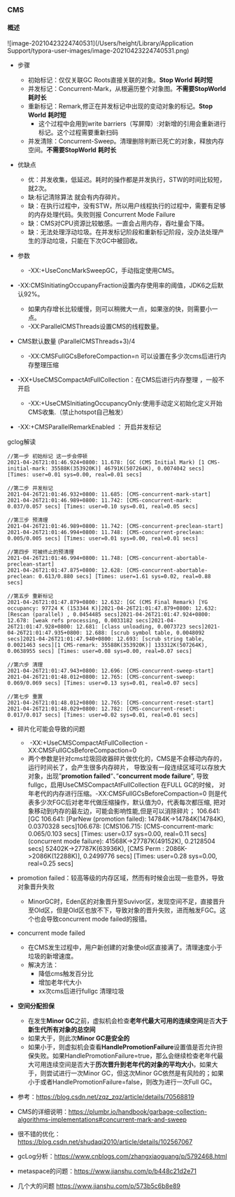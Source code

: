 ### CMS

#### 概述

![image-20210423224740531](/Users/height/Library/Application Support/typora-user-images/image-20210423224740531.png)

- 步骤

  - 初始标记：仅仅关联GC Roots直接关联的对象。**Stop World** **耗时短**
  - 并发标记：Concurrent-Mark，从根遍历整个对象图。**不需要StopWorld** **耗时长**
  - 重新标记：Remark,修正在并发标记中出现的变动对象的标记。**Stop World** **耗时短**
    - 这个过程中会用到write barriers（写屏障）:对新增的引用会重新进行标记。这个过程需要重新扫码
  - 并发清除：Concurrent-Sweep。清理删除判断已死亡的对象，释放内存空间。**不需要StopWorld** **耗时长**

  

- 优缺点
  - 优：并发收集，低延迟。耗时的操作都是并发执行，STW的时间比较短，就2次。
  - 缺:标记清除算法 就会有内存碎片。
  - 缺：在执行过程中，没有STW，所以用户线程执行的过程中，需要有足够的内存处理代码。失败则报 Concurrent Mode Failure
  - 缺：CMS对CPU资源比较敏感。一直会占用内存，吞吐量会下降。
  - 缺：无法处理浮动垃圾。在并发标记阶段和重新标记阶段，没办法处理产生的浮动垃圾，只能在下次GC中被回收。

- 参数

  - -XX:+UseConcMarkSweepGC，手动指定使用CMS。
- -XX:CMSInitiatingOccupanyFraction设置内存使用率的阈值，JDK6之后默认92%。
  
  - 如果内存增长比较缓慢，则可以稍微大一点，如果涨的快，则需要小一点。
  - -XX:ParallelCMSThreads设置CMS的线程数量。
- CMS默认数量 (ParallelCMSThreads+3)/4
  - -XX:CMSFullGCsBeforeCompaction=n 可以设置在多少次cms后进行内存整理压缩
- -XX+UseCMSCompactAtFullCollection：在CMS后进行内存整理 ，一般不开启
  - -XX:+UseCMSInitiatingOccupancyOnly:使用手动定义初始化定义开始CMS收集.（禁止hotspot自己触发）
- -XX:+CMSParallelRemarkEnabled ： 开启并发标记





gclog解读

```
//第一步 初始标记 这一步会停顿
2021-04-26T21:01:46.924+0800: 11.678: [GC (CMS Initial Mark) [1 CMS-initial-mark: 35588K(353920K)] 46791K(507264K), 0.0074042 secs] [Times: user=0.01 sys=0.00, real=0.01 secs] 

//第二步 并发标记
2021-04-26T21:01:46.932+0800: 11.685: [CMS-concurrent-mark-start]
2021-04-26T21:01:46.989+0800: 11.742: [CMS-concurrent-mark: 0.037/0.057 secs] [Times: user=0.10 sys=0.01, real=0.05 secs] 

//第三步 预清理
2021-04-26T21:01:46.989+0800: 11.742: [CMS-concurrent-preclean-start]
2021-04-26T21:01:46.994+0800: 11.748: [CMS-concurrent-preclean: 0.005/0.005 secs] [Times: user=0.01 sys=0.00, real=0.01 secs] 

//第四步 可被终止的预清理
2021-04-26T21:01:46.994+0800: 11.748: [CMS-concurrent-abortable-preclean-start]
2021-04-26T21:01:47.875+0800: 12.628: [CMS-concurrent-abortable-preclean: 0.613/0.880 secs] [Times: user=1.61 sys=0.02, real=0.88 secs] 

//第五步 重新标记
2021-04-26T21:01:47.879+0800: 12.632: [GC (CMS Final Remark) [YG occupancy: 97724 K (153344 K)]2021-04-26T21:01:47.879+0800: 12.632: [Rescan (parallel) , 0.0454485 secs]2021-04-26T21:01:47.924+0800: 12.678: [weak refs processing, 0.0033182 secs]2021-04-26T21:01:47.928+0800: 12.681: [class unloading, 0.0073723 secs]2021-04-26T21:01:47.935+0800: 12.688: [scrub symbol table, 0.0048092 secs]2021-04-26T21:01:47.940+0800: 12.693: [scrub string table, 0.0021463 secs][1 CMS-remark: 35588K(353920K)] 133312K(507264K), 0.0638955 secs] [Times: user=0.08 sys=0.00, real=0.07 secs] 

//第六步 清理
2021-04-26T21:01:47.943+0800: 12.696: [CMS-concurrent-sweep-start]
2021-04-26T21:01:48.012+0800: 12.765: [CMS-concurrent-sweep: 0.069/0.069 secs] [Times: user=0.13 sys=0.01, real=0.07 secs] 

//第七步 重置
2021-04-26T21:01:48.012+0800: 12.765: [CMS-concurrent-reset-start]
2021-04-26T21:01:48.029+0800: 12.782: [CMS-concurrent-reset: 0.017/0.017 secs] [Times: user=0.02 sys=0.01, real=0.01 secs] 
```





- 碎片化可能会导致的问题

  - ​     -XX:+UseCMSCompactAtFullCollection             -XX:CMSFullGCsBeforeCompaction=0            
  - 两个参数是针对cms垃圾回收器碎片做优化的，CMS是不会移动内存的， 运行时间长了，会产生很多内存碎片， 导致没有一段连续区域可以存放大对象，出现”**promotion failed**”、”**concurrent mode failure**”, 导致fullgc，启用UseCMSCompactAtFullCollection 在FULL GC的时候， 对年老代的内存进行压缩。-XX:CMSFullGCsBeforeCompaction=0 则是代表多少次FGC后对老年代做压缩操作，默认值为0，代表每次都压缩, 把对象移动到内存的最左边，可能会影响性能,但是可以消除碎片；
    106.641: [GC 106.641: [ParNew (promotion failed): 14784K->14784K(14784K), 0.0370328 secs]106.678: [CMS106.715: [CMS-concurrent-mark: 0.065/0.103 secs] [Times: user=0.17 sys=0.00, real=0.11 secs]
    (concurrent mode failure): 41568K->27787K(49152K), 0.2128504 secs] 52402K->27787K(63936K), [CMS Perm : 2086K->2086K(12288K)], 0.2499776 secs] [Times: user=0.28 sys=0.00, real=0.25 secs]

- promotion failed：较高等级的内存区域，然而有时候会出现一些意外，导致对象晋升失败
  - MinorGC时，Eden区的对象晋升至Suvivor区，发现空间不足，直接晋升至Old区，但是Old区也放不下，导致对象的晋升失败，进而触发FGC。这个也会导致concurrent mode failed的报错。
- concurrent mode failed
  - 在CMS发生过程中，用户新创建的对象使old区直接满了。清理速度小于垃圾的新增速度。
  - 解决方法：
    - 降低cms触发百分比
    - 增加老年代大小
    - xx次cms后进行fullgc 清理垃圾

- **空间分配担保**
  -  在发生**Minor GC**之前，虚拟机会检查**老年代最大可用的连续空间**是否**大于新生代所有对象的总空间**
    - 如果大于，则此次**Minor GC是安全的**
    - 如果小于，则虚拟机会查看**HandlePromotionFailure**设置值是否允许担保失败。如果HandlePromotionFailure=true，那么会继续检查老年代最大可用连续空间是否大于**历次晋升到老年代的对象的平均大小**，如果大于，则尝试进行一次Minor GC，但这次Minor GC依然是有风险的；如果小于或者HandlePromotionFailure=false，则改为进行一次Full GC。



- 参考：https://blog.csdn.net/zqz_zqz/article/details/70568819
- CMS的详细说明：https://plumbr.io/handbook/garbage-collection-algorithms-implementations#concurrent-mark-and-sweep
- 很不错的优化：https://blog.csdn.net/shudaqi2010/article/details/102567067
- gcLog分析：https://www.cnblogs.com/zhangxiaoguang/p/5792468.html
- metaspace的问题：https://www.jianshu.com/p/b448c21d2e71
- 几个大的问题  https://www.jianshu.com/p/573b5c6b8e89





